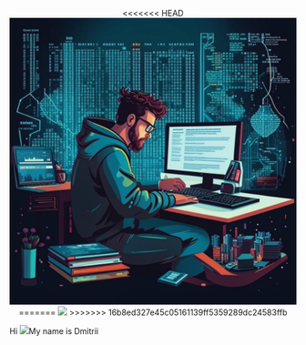 <p align="center">
<<<<<<< HEAD
    <img src="jpg/img.jpg"/>
=======
    <img src="jpg/image_jpg.jpeg"/>
>>>>>>> 16b8ed327e45c05161139ff5359289dc24583ffb
</p>

Hi ![](https://user-images.githubusercontent.com/18350557/176309783-0785949b-9127-417c-8b55-ab5a4333674e.gif)My name is Dmitrii


